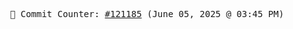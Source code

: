 <p align="center">
    <samp>
        📮 Commit Counter: <a href="https://github.com/Javascript-void0/Javascript-void0/commits/main">#121185</a> (June 05, 2025 @ 03:45 PM)
    </samp>
</p>